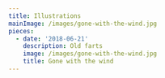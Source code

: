 ```yaml
---
title: Illustrations
mainImage: /images/gone-with-the-wind.jpg
pieces:
  - date: '2018-06-21'
    description: Old farts
    image: /images/gone-with-the-wind.jpg
    title: Gone with the wind
---
```


